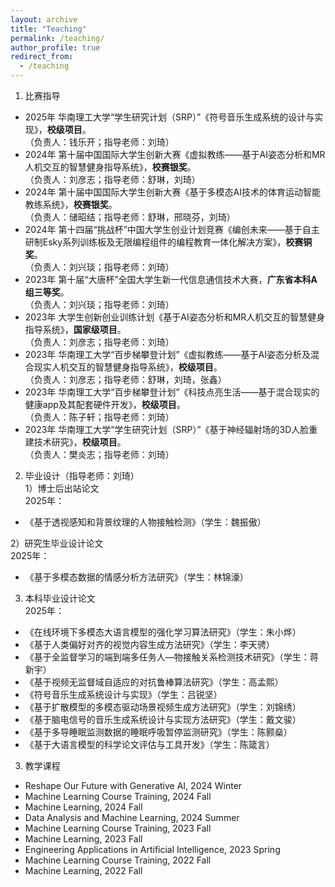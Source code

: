 ```yaml
---
layout: archive
title: "Teaching"
permalink: /teaching/
author_profile: true
redirect_from:
  - /teaching
---
```


1. 比赛指导
* 2025年 华南理工大学“学生研究计划（SRP）”《符号音乐生成系统的设计与实现》，**校级项目**。  
  （负责人：钱乐开；指导老师：刘琦）
* 2024年 第十届中国国际大学生创新大赛《虚拟教练——基于AI姿态分析和MR人机交互的智慧健身指导系统》，**校赛银奖**。  
  （负责人：刘彦志；指导老师：舒琳，刘琦）
* 2024年 第十届中国国际大学生创新大赛《基于多模态AI技术的体育运动智能教练系统》，**校赛银奖**。  
  （负责人：储昭结；指导老师：舒琳，邢晓芬，刘琦）
* 2024年 第十四届“挑战杯”中国大学生创业计划竞赛《编创未来——基于自主研制Esky系列训练板及无限编程组件的编程教育一体化解决方案》，**校赛铜奖**。  
  （负责人：刘兴琰；指导老师：刘琦）
* 2023年 第十届“大唐杯”全国大学生新一代信息通信技术大赛，**广东省本科A组三等奖**。  
  （负责人：刘兴琰；指导老师：刘琦）
* 2023年 大学生创新创业训练计划《基于AI姿态分析和MR人机交互的智慧健身指导系统》，**国家级项目**。  
  （负责人：刘彦志；指导老师：刘琦）
* 2023年 华南理工大学“百步梯攀登计划”《虚拟教练——基于AI姿态分析及混合现实人机交互的智慧健身指导系统》，**校级项目**。  
  （负责人：刘彦志；指导老师：舒琳，刘琦，张鑫）
* 2023年 华南理工大学“百步梯攀登计划”《科技点亮生活——基于混合现实的健康app及其配套硬件开发》，**校级项目**。  
  （负责人：陈子轩；指导老师：刘琦）
* 2023年 华南理工大学“学生研究计划（SRP）”《基于神经辐射场的3D人脸重建技术研究》，**校级项目**。  
  （负责人：樊炎志；指导老师：刘琦）

2. 毕业设计（指导老师：刘琦）    
1）博士后出站论文  
2025年：    
* 《基于透视感知和背景纹理的人物接触检测》（学生：魏振傲）

2）研究生毕业设计论文    
2025年：  
* 《基于多模态数据的情感分析方法研究》（学生：林锦濠）



3) 本科毕业设计论文  
2025年：     
* 《在线环境下多模态大语言模型的强化学习算法研究》（学生：朱小烨）  
* 《基于人类偏好对齐的视觉内容生成方法研究》（学生：李天骋）  
* 《基于全监督学习的端到端多任务人—物接触关系检测技术研究》（学生：蒋新宇）  
* 《基于视频无监督域自适应的对抗鲁棒算法研究》（学生：高孟熙）  
* 《符号音乐生成系统设计与实现》（学生：吕锐坚）  
* 《基于扩散模型的多模态驱动场景视频生成方法研究》（学生：刘锦绣）  
* 《基于脑电信号的音乐生成系统设计与实现方法研究》（学生：戴文骏）
* 《基于多导睡眠监测数据的睡眠呼吸暂停监测研究》（学生：陈颢燊）
* 《基于大语言模型的科学论文评估与工具开发》（学生：陈箴言）
  
  
3. 教学课程
* Reshape Our Future with Generative AI, 2024 Winter
* Machine Learning Course Training, 2024 Fall
* Machine Learning, 2024 Fall
* Data Analysis and Machine Learning, 2024 Summer
* Machine Learning Course Training, 2023 Fall
* Machine Learning, 2023 Fall
* Engineering Applications in Artificial Intelligence, 2023 Spring
* Machine Learning Course Training, 2022 Fall
* Machine Learning, 2022 Fall
